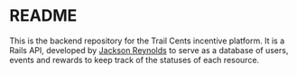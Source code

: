 # README

This is the backend repository for the Trail Cents incentive platform. It is a Rails API, developed by [Jackson Reynolds](https://github.com/JacksonReynolds)
to serve as a database of users, events and rewards to keep track of the statuses of each resource. 
